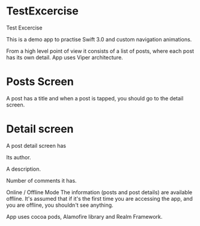 # TestExcercise
Test Excercise

This is a demo app to practise Swift 3.0 and custom navigation animations.

From a high level point of view it consists of a list of posts, where each post has its own detail. App uses Viper architecture. 

# Posts Screen

A post has a title and when a post is tapped, you should go to the detail screen.

# Detail screen
A post detail screen has

Its author.

A description. 

Number of comments it has.

Online / Offline Mode
The information (posts and post details) are available offline. It's assumed that if it's the first time you are accessing the app, and you are offline, you shouldn't see anything.

App uses cocoa pods, Alamofire library and Realm Framework. 

